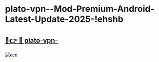 # plato-vpn--Mod-Premium-Android-Latest-Update-2025-!ehshb

# <h2><a href="https://ctduyl.esa.edu.pl?title=plato-vpn-&ref=ehshb">🔗👉 🔴 plato-vpn-</a></h2>

[![acn](https://github.com/user-attachments/assets/0f9c940e-d8b0-45ae-aac7-cd30a18b3e1c)](https://ctduyl.esa.edu.pl?title=plato-vpn-&ref=ehshb)

